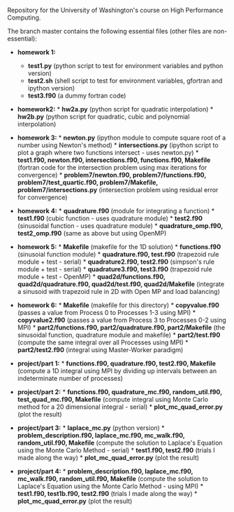 Repository for the University of Washington's course on High Performance Computing.

The branch master contains the following essential files (other files are non-essential):

* **homework 1:**
     * **test1.py** (python script to test for environment variables and python version)
     * **test2.sh** (shell script to test for environment variables, gfortran and ipython version)
     * **test3.f90** (a dummy fortran code)

* **homework2:**
      * **hw2a.py** (python script for quadratic interpolation)
      * **hw2b.py** (python script for quadratic, cubic and polynomial interpolation)

* **homework 3:**
      * **newton.py** (ipython module to compute square root of a number using Newton's method)
      * **intersections.py** (ipython script to plot a graph where two functions intersect - uses newton.py)
      * **test1.f90, newton.f90, intersections.f90, functions.f90, Makefile** (fortran code for the intersection problem using max iterations for convergence)
      * **problem7/newton.f90, problem7/functions.f90, problem7/test_quartic.f90, problem7/Makefile, problem7/intersections.py** (intersection problem using residual error for convergence)

* **homework 4:**
      * **quadrature.f90** (module for integrating a function)
      * **test1.f90** (cubic function - uses quadrature module)
      * **test2.f90** (sinusoidal function - uses quadrature module)
      * **quadrature_omp.f90, test2_omp.f90** (same as above but using OpenMP)

* **homework 5:**
      * **Makefile** (makefile for the 1D solution)
      * **functions.f90** (sinusoial function module)
      * **quadrature.f90, test.f90** (trapezoid rule module + test - serial)
      * **quadrature2.f90, test2.f90** (simpson's rule module + test - serial)
      * **quadrature3.f90, test3.f90** (trapezoid rule module + test - OpenMP)
      * **quad2d/functions.f90, quad2d/quadrature.f90, quad2d/test.f90, quad2d/Makefile** (integrate a sinusoid with trapezoid rule in 2D with Open MP and load balancing)

* **homework 6:**
      * **Makefile** (makefile for this directory)
      * **copyvalue.f90** (passes a value from Process 0 to Processes 1-3 using MPI)
      * **copyvalue2.f90** (passes a value from Process 3 to Processes 0-2 using MPI)
      * **part2/functions.f90, part2/quadrature.f90, part2/Makefile** (the sinusoidal function, quadrature module and makefile)
      * **part2/test.f90** (compute the same integral over all Processes using MPI)
      * **part2/test2.f90** (integral using Master-Worker paradigm)

* **project/part 1:**
      * **functions.f90, quadrature.f90, test2.f90, Makefile** (compute a 1D integral using MPI by dividing up intervals between an indeterminate number of processes)
* **project/part 2:**
      * **functions.f90, quadrature_mc.f90, random_util.f90, test_quad_mc.f90, Makefile** (compute integral using Monte Carlo method for a 20 dimensional integral - serial)
      * **plot_mc_quad_error.py** (plot the result)
* **project/part 3:**
      * **laplace_mc.py** (python version)
      * **problem_description.f90, laplace_mc.f90, mc_walk.f90, random_util.f90, Makefile** (compute the solution to Laplace's Equation using the Monte Carlo Method - serial)
      * **test1.f90, test2.f90** (trials I made along the way)
      * **plot_mc_quad_error.py** (plot the result)
* **project/part 4:**
      * **problem_description.f90, laplace_mc.f90, mc_walk.f90, random_util.f90, Makefile** (compute the solution to Laplace's Equation using the Monte Carlo Method - using MPI)
      * **test1.f90, test1b.f90, test2.f90** (trials I made along the way)
      * **plot_mc_quad_error.py** (plot the result)